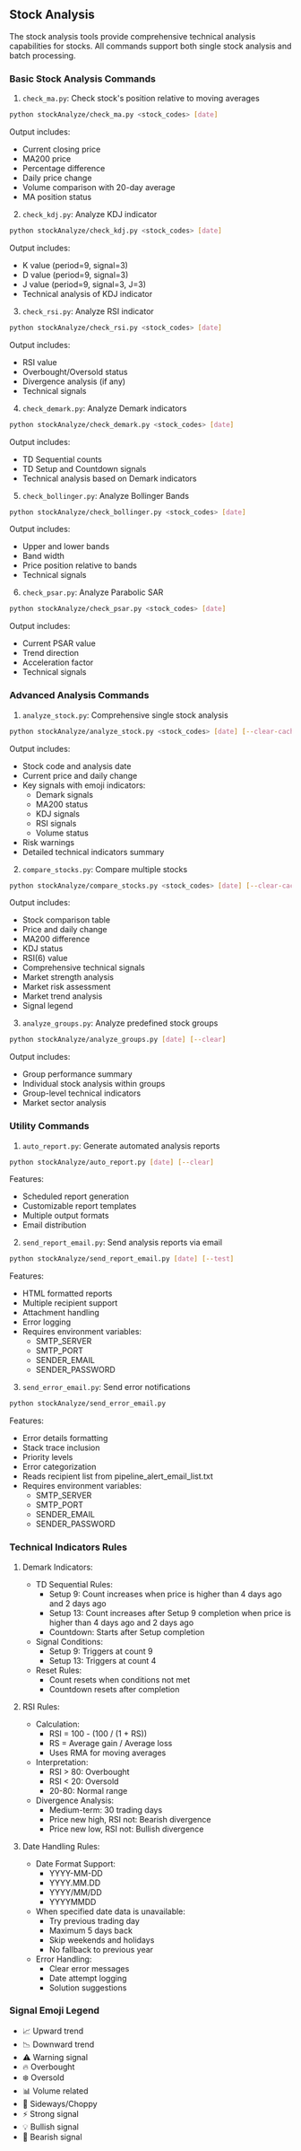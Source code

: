 ## Stock Analysis

The stock analysis tools provide comprehensive technical analysis capabilities for stocks. All commands support both single stock analysis and batch processing.

### Basic Stock Analysis Commands

1. `check_ma.py`: Check stock's position relative to moving averages
```bash
python stockAnalyze/check_ma.py <stock_codes> [date]
```
Output includes:
- Current closing price
- MA200 price
- Percentage difference
- Daily price change
- Volume comparison with 20-day average
- MA position status

2. `check_kdj.py`: Analyze KDJ indicator
```bash
python stockAnalyze/check_kdj.py <stock_codes> [date]
```
Output includes:
- K value (period=9, signal=3)
- D value (period=9, signal=3)
- J value (period=9, signal=3, J=3)
- Technical analysis of KDJ indicator

3. `check_rsi.py`: Analyze RSI indicator
```bash
python stockAnalyze/check_rsi.py <stock_codes> [date]
```
Output includes:
- RSI value
- Overbought/Oversold status
- Divergence analysis (if any)
- Technical signals

4. `check_demark.py`: Analyze Demark indicators
```bash
python stockAnalyze/check_demark.py <stock_codes> [date]
```
Output includes:
- TD Sequential counts
- TD Setup and Countdown signals
- Technical analysis based on Demark indicators

5. `check_bollinger.py`: Analyze Bollinger Bands
```bash
python stockAnalyze/check_bollinger.py <stock_codes> [date]
```
Output includes:
- Upper and lower bands
- Band width
- Price position relative to bands
- Technical signals

6. `check_psar.py`: Analyze Parabolic SAR
```bash
python stockAnalyze/check_psar.py <stock_codes> [date]
```
Output includes:
- Current PSAR value
- Trend direction
- Acceleration factor
- Technical signals

### Advanced Analysis Commands

1. `analyze_stock.py`: Comprehensive single stock analysis
```bash
python stockAnalyze/analyze_stock.py <stock_codes> [date] [--clear-cache]
```
Output includes:
- Stock code and analysis date
- Current price and daily change
- Key signals with emoji indicators:
  * Demark signals
  * MA200 status
  * KDJ signals
  * RSI signals
  * Volume status
- Risk warnings
- Detailed technical indicators summary

2. `compare_stocks.py`: Compare multiple stocks
```bash
python stockAnalyze/compare_stocks.py <stock_codes> [date] [--clear-cache]
```
Output includes:
- Stock comparison table
- Price and daily change
- MA200 difference
- KDJ status
- RSI(6) value
- Comprehensive technical signals
- Market strength analysis
- Market risk assessment
- Market trend analysis
- Signal legend

3. `analyze_groups.py`: Analyze predefined stock groups
```bash
python stockAnalyze/analyze_groups.py [date] [--clear]
```
Output includes:
- Group performance summary
- Individual stock analysis within groups
- Group-level technical indicators
- Market sector analysis

### Utility Commands

1. `auto_report.py`: Generate automated analysis reports
```bash
python stockAnalyze/auto_report.py [date] [--clear]
```
Features:
- Scheduled report generation
- Customizable report templates
- Multiple output formats
- Email distribution

2. `send_report_email.py`: Send analysis reports via email
```bash
python stockAnalyze/send_report_email.py [date] [--test]
```
Features:
- HTML formatted reports
- Multiple recipient support
- Attachment handling
- Error logging
- Requires environment variables:
  * SMTP_SERVER
  * SMTP_PORT
  * SENDER_EMAIL
  * SENDER_PASSWORD

3. `send_error_email.py`: Send error notifications
```bash
python stockAnalyze/send_error_email.py
```
Features:
- Error details formatting
- Stack trace inclusion
- Priority levels
- Error categorization
- Reads recipient list from pipeline_alert_email_list.txt
- Requires environment variables:
  * SMTP_SERVER
  * SMTP_PORT
  * SENDER_EMAIL
  * SENDER_PASSWORD

### Technical Indicators Rules

1. Demark Indicators:
   - TD Sequential Rules:
     * Setup 9: Count increases when price is higher than 4 days ago and 2 days ago
     * Setup 13: Count increases after Setup 9 completion when price is higher than 4 days ago and 2 days ago
     * Countdown: Starts after Setup completion
   - Signal Conditions:
     * Setup 9: Triggers at count 9
     * Setup 13: Triggers at count 4
   - Reset Rules:
     * Count resets when conditions not met
     * Countdown resets after completion

2. RSI Rules:
   - Calculation:
     * RSI = 100 - (100 / (1 + RS))
     * RS = Average gain / Average loss
     * Uses RMA for moving averages
   - Interpretation:
     * RSI > 80: Overbought
     * RSI < 20: Oversold
     * 20-80: Normal range
   - Divergence Analysis:
     * Medium-term: 30 trading days
     * Price new high, RSI not: Bearish divergence
     * Price new low, RSI not: Bullish divergence

3. Date Handling Rules:
   - Date Format Support:
     * YYYY-MM-DD
     * YYYY.MM.DD
     * YYYY/MM/DD
     * YYYYMMDD
   - When specified date data is unavailable:
     * Try previous trading day
     * Maximum 5 days back
     * Skip weekends and holidays
     * No fallback to previous year
   - Error Handling:
     * Clear error messages
     * Date attempt logging
     * Solution suggestions

### Signal Emoji Legend
- 📈 Upward trend
- 📉 Downward trend
- ⚠️ Warning signal
- 🔥 Overbought
- ❄️ Oversold
- 📊 Volume related
- 🔄 Sideways/Choppy
- ⚡ Strong signal
- 💡 Bullish signal
- 🚫 Bearish signal
